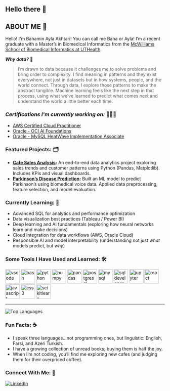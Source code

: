 ## Hello there 👋

<!--
**bakhtari100/bakhtari100** is a ✨ _special_ ✨ repository because its `README.md` (this file) appears on your GitHub profile.

Here are some ideas to get you started:
💻👩🏻‍💻🛠️📄🗓️🗃️📇💼
🧩🎬♟️

- 🔭 I’m currently working on ...
- 🌱 I’m currently learning ...
- 👯 I’m looking to collaborate on ...
- 🤔 I’m looking for help with ...
- 💬 Ask me about ...
- 📫 How to reach me: ...
- 😄 Pronouns: ...
- ⚡ Fun fact: ...
[![Email](https://img.shields.io/badge/Email-informational?style=for-the-badge&logo=gmail)](mailto:your.email@example.com)
![GitHub Stats](https://github-readme-stats.vercel.app/api?username=bakhtari100&show_icons=true&theme=tokyonight)
-->

## ABOUT ME 🧩
Hello! I'm Bahamin Ayla Akhtari! You can call me Baha or Ayla! I’m a recent graduate with a Master’s in Biomedical Informatics from the [McWilliams School of Biomedical Informatics at UTHealth](https://sbmi.uth.edu/).


***Why data?*** 🤔
> I’m drawn to data because it challenges me to solve problems and bring order to complexity. I find meaning in patterns and they exist everywhere, not just in datasets but in how systems, people, and the world connect. Through data, I explore those patterns to make the abstract tangible. Machine learning feels like the next step in that process, using what we’ve learned to predict what comes next and understand the world a little better each time.


### ***Certifications I'm currently working on:*** 👩🏻‍💻  
- [AWS Certified Cloud Practitioner](https://aws.amazon.com/certification/certified-cloud-practitioner/) 
- [Oracle - OCI AI Foundations](https://mylearn.oracle.com/ou/learning-path/become-a-oci-ai-foundations-associate-2025/147781) 
- [Oracle - MySQL HeatWave Implementation Associate](https://mylearn.oracle.com/ou/learning-path/become-a-heatwave-mysql-implementation-associate/146114) 


### Featured Projects: 🗂️
- **[Cafe Sales Analysis](https://github.com/bakhtari100/Cafe_Sales_Analysis):**
  An end-to-end data analytics project exploring sales trends and customer patterns using Python (Pandas, Matplotlib). Includes KPIs and visual dashboards.
- **[Parkinson’s Disease Prediction](https://github.com/bakhtari100/Parkinsons-Disease):**
  Built an ML model to predict Parkinson’s using biomedical voice data. Applied data preprocessing, feature selection, and model evaluation.


### Currently Learning: 🌱 
- Advanced SQL for analytics and performance optimization
- Data visualization best practices (Tableau / Power BI)
- Deep learning and AI fundamentals (exploring how neural networks learn and make decisions)
- Cloud integration for data workflows (AWS, Oracle Cloud)
- Responsible AI and model interpretability (understanding not just *what* models predict, but *why*)



### Some Tools I Have Used and Learned: 🛠️
<p align="left">
<img src="https://cdn.jsdelivr.net/gh/devicons/devicon/icons/vscode/vscode-original.svg" alt="vscode" width="45" height="45"/>
<img src="https://cdn.jsdelivr.net/gh/devicons/devicon/icons/bash/bash-original.svg" alt="bash" width="45" height="45"/>
<img src="https://cdn.jsdelivr.net/gh/devicons/devicon/icons/python/python-original-wordmark.svg" alt="python" width="45" height="45"/>
<img src="https://cdn.jsdelivr.net/gh/devicons/devicon/icons/numpy/numpy-line-wordmark.svg" alt="numpy" width="45" height="45"/>
<img src="https://cdn.jsdelivr.net/gh/devicons/devicon/icons/pandas/pandas-line-wordmark.svg" alt="pandas" width="45" height="45"/>
<img src="https://cdn.jsdelivr.net/gh/devicons/devicon/icons/postgresql/postgresql-original-wordmark.svg" alt="postgresql" width="45" height="45"/>
<img src="https://cdn.jsdelivr.net/gh/devicons/devicon/icons/mysql/mysql-original-wordmark.svg" alt="mysql" width="45" height="45"/>
<img src="https://cdn.jsdelivr.net/gh/devicons/devicon/icons/sqldeveloper/sqldeveloper-original.svg" alt="sqldeveloper" width="45" height="45"/>
<img src="https://cdn.jsdelivr.net/gh/devicons/devicon/icons/jupyter/jupyter-original-wordmark.svg" alt="jupyter" width="45" height="45"/>
<img src="https://cdn.jsdelivr.net/gh/devicons/devicon/icons/react/react-original-wordmark.svg" alt="react" width="45" height="45"/>
<img src="https://cdn.jsdelivr.net/gh/devicons/devicon/icons/javascript/javascript-original.svg" alt="javascript" width="45" height="45"/>
<img src="https://cdn.jsdelivr.net/gh/devicons/devicon/icons/css3/css3-original-wordmark.svg" alt="css3" width="45" height="45"/>
<img src="https://cdn.jsdelivr.net/gh/devicons/devicon/icons/scikitlearn/scikitlearn-line.svg" alt="scikitlearn" width="45" height="45"/>
</p>

------------------------

![Top Languages](https://github-readme-stats.vercel.app/api/top-langs/?username=bakhtari100&layout=compact&theme=tokyonight)

### Fun Facts: ☕
- I speak three languages...not programming ones, but linguistic: English, Farsi, and Azeri Turkish.
- I have a growing collection of unread books; buying them is half the joy.
- When I’m not coding, you’ll find me exploring new cafes (and judging them for their overpriced coffee).
  

### Connect With Me: 🤝
[![LinkedIn](https://img.shields.io/badge/LinkedIn-blue?style=for-the-badge&logo=linkedin)](https://linkedin.com/in/bahamin-ayla-akhtari/)



